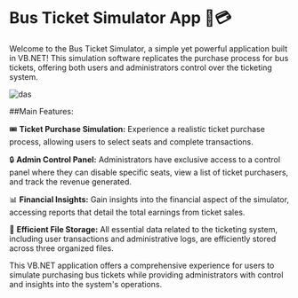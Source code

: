 # Bus Ticket Simulator App 🚌💳

Welcome to the Bus Ticket Simulator, a simple yet powerful application built in VB.NET! This simulation software replicates the purchase process for bus tickets, offering both users and administrators control over the ticketing system.

![das](https://user-images.githubusercontent.com/59150464/233184029-e4f59cda-e007-4d29-b90d-b50a0abb2a88.jpg)

##Main Features:

🎟️ **Ticket Purchase Simulation:** Experience a realistic ticket purchase process, allowing users to select seats and complete transactions.

🔒 **Admin Control Panel:** Administrators have exclusive access to a control panel where they can disable specific seats, view a list of ticket purchasers, and track the revenue generated.

📊 **Financial Insights:** Gain insights into the financial aspect of the simulator, accessing reports that detail the total earnings from ticket sales.

📁 **Efficient File Storage:** All essential data related to the ticketing system, including user transactions and administrative logs, are efficiently stored across three organized files.

This VB.NET application offers a comprehensive experience for users to simulate purchasing bus tickets while providing administrators with control and insights into the system's operations.




